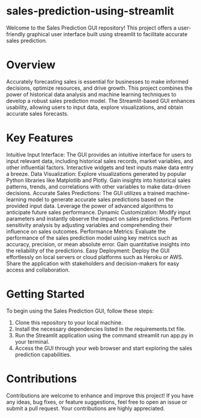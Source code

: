 # sales-prediction-using-streamlit
Welcome to the Sales Prediction GUI repository! This project offers a user-friendly graphical user interface built using streamlit to facilitate accurate sales prediction.

# Overview
Accurately forecasting sales is essential for businesses to make informed decisions, optimize resources, and drive growth. This project combines the power of historical data analysis and machine learning techniques to develop a robust sales prediction model. The Streamlit-based GUI enhances usability, allowing users to input data, explore visualizations, and obtain accurate sales forecasts.

# Key Features
Intuitive Input Interface: The GUI provides an intuitive interface for users to input relevant data, including historical sales records, market variables, and other influential factors. Interactive widgets and text inputs make data entry a breeze.
Data Visualization: Explore visualizations generated by popular Python libraries like Matplotlib and Plotly. Gain insights into historical sales patterns, trends, and correlations with other variables to make data-driven decisions.
Accurate Sales Predictions: The GUI utilizes a trained machine-learning model to generate accurate sales predictions based on the provided input data. Leverage the power of advanced algorithms to anticipate future sales performance.
Dynamic Customization: Modify input parameters and instantly observe the impact on sales predictions. Perform sensitivity analysis by adjusting variables and comprehending their influence on sales outcomes.
Performance Metrics: Evaluate the performance of the sales prediction model using key metrics such as accuracy, precision, or mean absolute error. Gain quantitative insights into the reliability of the predictions.
Easy Deployment: Deploy the GUI effortlessly on local servers or cloud platforms such as Heroku or AWS. Share the application with stakeholders and decision-makers for easy access and collaboration.

# Getting Started
To begin using the Sales Prediction GUI, follow these steps:
1. Clone this repository to your local machine.
2. Install the necessary dependencies listed in the requirements.txt file.
3. Run the Streamlit application using the command streamlit run app.py in your terminal.
4. Access the GUI through your web browser and start exploring the sales prediction capabilities.

# Contributions
Contributions are welcome to enhance and improve this project! If you have any ideas, bug fixes, or feature suggestions, feel free to open an issue or submit a pull request. Your contributions are highly appreciated.

